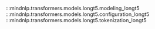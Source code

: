 :::mindnlp.transformers.models.longt5.modeling_longt5
:::mindnlp.transformers.models.longt5.configuration_longt5
:::mindnlp.transformers.models.longt5.tokenization_longt5